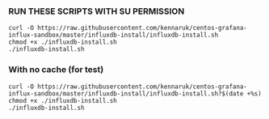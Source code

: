 ### RUN THESE SCRIPTS WITH SU PERMISSION

```#!/bin/bash
curl -O https://raw.githubusercontent.com/kennaruk/centos-grafana-influx-sandbox/master/influxdb-install/influxdb-install.sh
chmod +x ./influxdb-install.sh
./influxdb-install.sh

```

### With no cache (for test)

```#!/bin/bash
curl -O https://raw.githubusercontent.com/kennaruk/centos-grafana-influx-sandbox/master/influxdb-install/influxdb-install.sh?$(date +%s)
chmod +x ./influxdb-install.sh
./influxdb-install.sh

```
